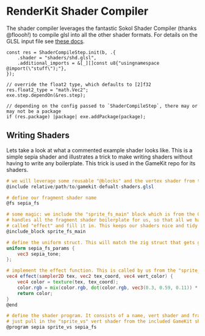 # RenderKit Shader Compiler
The shader compiler leverages the fantastic Sokol Shader Compiler (thanks @floooh!) to compile glsl into all the other shader formats. For details on the GLSL input file see [these docs](https://github.com/floooh/sokol-tools/blob/master/docs/sokol-shdc.md).

```zig
const res = ShaderCompileStep.init(b, .{
    .shader = "shaders/shd.glsl",
    .additional_imports = &[_][]const u8{"usingnamespace @import(\"stuff\");"},
});

// override the float2 type, which defaults to [2]f32
res.float2_type = "math.Vec2";
exe.step.dependOn(&res.step);

// depending on the config passed to `ShaderCompileStep`, there may or may not be a package
if (res.package) |package| exe.addPackage(package);
```


## Writing Shaders
Lets take a look at what a commented example shader looks like. This is a simple sepia shader and illustrates a trick to make writing shaders without having to write any boilerplate. This trick is used in the GameKit repo for its shaders.

```glsl
# we will leverage some reusable "@blocks" and the vertex shader from the default GameKit shader source file
@include relative/path/to/gamekit-defualt-shaders.glsl

# define our fragment shader name
@fs sepia_fs

# some magic: we include the "sprite_fs_main" block which is from the GameKit default shaders. It
# handles all the fragment shader boilerplate for us, so that all we have to do is define one function
# called "effect" and fill it in. This keeps our shaders nice and tidy
@include_block sprite_fs_main

# define the uniform struct. This will match the zig struct that gets generated by the shader compiler.
uniform sepia_fs_params {
	vec3 sepia_tone;
};

# implement the effect function. This is called by us from the "sprite_fs_main" block.
vec4 effect(sampler2D tex, vec2 tex_coord, vec4 vert_color) {
	vec4 color = texture(tex, tex_coord);
	color.rgb = mix(color.rgb, dot(color.rgb, vec3(0.3, 0.59, 0.11)) * sepia_tone, 0.75);
	return color;
}
@end

# define the shader program. It consists of a name, vert shader and frag shader. Notice that we
# just pull in the "sprite_vs" vert shader from the included GameKit shader file.
@program sepia sprite_vs sepia_fs
```
